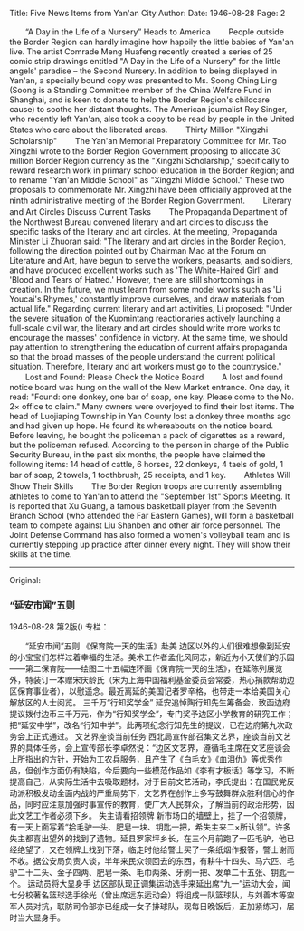 Title: Five News Items from Yan'an City
Author:
Date: 1946-08-28
Page: 2

　　“A Day in the Life of a Nursery” Heads to America
　　People outside the Border Region can hardly imagine how happily the little babies of Yan'an live. The artist Comrade Meng Huafeng recently created a series of 25 comic strip drawings entitled "A Day in the Life of a Nursery" for the little angels' paradise – the Second Nursery. In addition to being displayed in Yan'an, a specially bound copy was presented to Ms. Soong Ching Ling (Soong is a Standing Committee member of the China Welfare Fund in Shanghai, and is keen to donate to help the Border Region's childcare cause) to soothe her distant thoughts. The American journalist Roy Singer, who recently left Yan'an, also took a copy to be read by people in the United States who care about the liberated areas.
　　Thirty Million "Xingzhi Scholarship"
　　The Yan'an Memorial Preparatory Committee for Mr. Tao Xingzhi wrote to the Border Region Government proposing to allocate 30 million Border Region currency as the "Xingzhi Scholarship," specifically to reward research work in primary school education in the Border Region; and to rename "Yan'an Middle School" as "Xingzhi Middle School." These two proposals to commemorate Mr. Xingzhi have been officially approved at the ninth administrative meeting of the Border Region Government.
　　Literary and Art Circles Discuss Current Tasks
　　The Propaganda Department of the Northwest Bureau convened literary and art circles to discuss the specific tasks of the literary and art circles. At the meeting, Propaganda Minister Li Zhuoran said: "The literary and art circles in the Border Region, following the direction pointed out by Chairman Mao at the Forum on Literature and Art, have begun to serve the workers, peasants, and soldiers, and have produced excellent works such as 'The White-Haired Girl' and 'Blood and Tears of Hatred.' However, there are still shortcomings in creation. In the future, we must learn from some model works such as 'Li Youcai's Rhymes,' constantly improve ourselves, and draw materials from actual life." Regarding current literary and art activities, Li proposed: "Under the severe situation of the Kuomintang reactionaries actively launching a full-scale civil war, the literary and art circles should write more works to encourage the masses' confidence in victory. At the same time, we should pay attention to strengthening the education of current affairs propaganda so that the broad masses of the people understand the current political situation. Therefore, literary and art workers must go to the countryside."
　　Lost and Found: Please Check the Notice Board
　　A lost and found notice board was hung on the wall of the New Market entrance. One day, it read: "Found: one donkey, one bar of soap, one key. Please come to the No. 2× office to claim." Many owners were overjoyed to find their lost items. The head of Luojiaping Township in Yan County lost a donkey three months ago and had given up hope. He found its whereabouts on the notice board. Before leaving, he bought the policeman a pack of cigarettes as a reward, but the policeman refused. According to the person in charge of the Public Security Bureau, in the past six months, the people have claimed the following items: 14 head of cattle, 6 horses, 22 donkeys, 4 taels of gold, 1 bar of soap, 2 towels, 1 toothbrush, 25 receipts, and 1 key.
　　Athletes Will Show Their Skills
　　The Border Region troops are currently assembling athletes to come to Yan'an to attend the "September 1st" Sports Meeting. It is reported that Xu Guang, a famous basketball player from the Seventh Branch School (who attended the Far Eastern Games), will form a basketball team to compete against Liu Shanben and other air force personnel. The Joint Defense Command has also formed a women's volleyball team and is currently stepping up practice after dinner every night. They will show their skills at the time.



<hr /> 

Original: 


### “延安市闻”五则

1946-08-28
第2版()
专栏：

　　“延安市闻”五则
            《保育院一天的生活》赴美
    边区以外的人们很难想像到延安的小宝宝们怎样过着幸福的生活。美术工作者孟化风同志，新近为小天使们的乐园——第二保育院——绘图二十五幅连环画《保育院一天的生活》，在延陈列展览外，特装订一本赠宋庆龄氏（宋为上海中国福利基金委员会常委，热心捐款帮助边区保育事业者），以慰遥念。最近离延的美国记者罗辛格，也带走一本给美国关心解放区的人士阅览。
        三千万“行知奖学金”
    延安追悼陶行知先生筹备会，致函边府提议拨付边币三千万元，作为“行知奖学金”，专门奖予边区小学教育的研究工作；把“延安中学”，改名“行知中学”。此两项纪念行知先生的提议，已在边府第九次政务会上正式通过。
            文艺界座谈当前任务
    西北局宣传部召集文艺界，座谈当前文艺界的具体任务，会上宣传部长李卓然说：“边区文艺界，遵循毛主席在文艺座谈会上所指出的方针，开始为工农兵服务，且产生了《白毛女》《血泪仇》等优秀作品，但创作方面仍有缺陷，今后要向一些模范作品如《李有才板话》等学习，不断提高自己，从实际生活中去吸取题材。对于目前文艺活动，李氏提出：在国民党反动派积极发动全面内战的严重局势下，文艺界在创作上多写鼓舞群众胜利信心的作品，同时应注意加强时事宣传的教育，使广大人民群众，了解当前的政治形势，因此文艺工作者必须下乡。
            失主请看招领牌
    新市场口的墙壁上，挂了一个招领牌，有一天上面写着“拾毛驴一头、肥皂一块、钥匙一把，希失主来二×所认领”。许多失主都喜出望外的找到了遗物。延县罗家坪乡长，在三个月前跑了一匹毛驴，他已经绝望了，又在领牌上找到下落，临走时他给警士买了一条纸烟作报答，警士谢而不收。据公安局负责人谈，半年来民众领回去的东西，有耕牛十四头、马六匹、毛驴二十二头、金子四两、肥皂一条、毛巾两条、牙刷一把、发单二十五张、钥匙一个。
            运动员将大显身手
    边区部队现正调集运动选手来延出席“九一”运动大会，闻七分校著名篮球选手徐光（曾出席远东运动会）将组成一队篮球队，与刘善本等空军人员对抗，联防司令部亦已组成一女子排球队，现每日晚饭后，正加紧练习，届时当大显身手。
